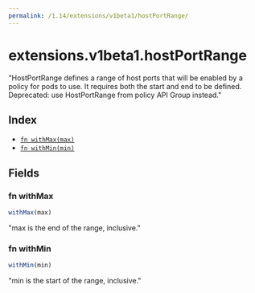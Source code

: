 ```yaml
---
permalink: /1.14/extensions/v1beta1/hostPortRange/
---
```


# extensions.v1beta1.hostPortRange

"HostPortRange defines a range of host ports that will be enabled by a policy for pods to use.  It requires both the start and end to be defined. Deprecated: use HostPortRange from policy API Group instead."

## Index

* [`fn withMax(max)`](#fn-withmax)
* [`fn withMin(min)`](#fn-withmin)

## Fields

### fn withMax

```ts
withMax(max)
```

"max is the end of the range, inclusive."

### fn withMin

```ts
withMin(min)
```

"min is the start of the range, inclusive."